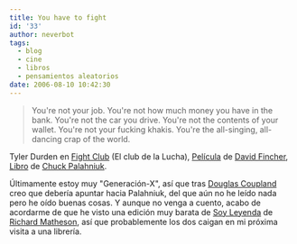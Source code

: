 ```yaml
---
title: You have to fight
id: '33'
author: neverbot
tags:
  - blog
  - cine
  - libros
  - pensamientos aleatorios
date: 2006-08-10 10:42:30
---
```


> You're not your job. You're not how much money you have in the bank. You're not the car you drive. You're not the contents of your wallet. You're not your fucking khakis. You're the all-singing, all-dancing crap of the world.

Tyler Durden en [Fight Club](http://en.wikipedia.org/wiki/Fight_Club) (El club de la Lucha), [Película](http://www.imdb.com/title/tt0137523/) de [David Fincher](http://www.imdb.com/name/nm0000399/), [Libro](http://www.casadellibro.com/fichas/fichabiblio/0,1094,2900000928160,00.html?codigo=2900000928160&titulo=EL+CLUB+DE+LA+LUCHA+%282%C2%AA+ED.%29) de [Chuck Palahniuk](http://en.wikipedia.org/wiki/Chuck_Palahniuk).

Últimamente estoy muy "Generación-X", así que tras [Douglas Coupland](http://en.wikipedia.org/wiki/Douglas_Coupland) creo que debería apuntar hacia Palahniuk, del que aún no he leído nada pero he oído buenas cosas. Y aunque no venga a cuento, acabo de acordarme de que he visto una edición muy barata de [Soy Leyenda](http://tienda.cyberdark.net/soy-leyenda-n1906.html) de [Richard Matheson](http://en.wikipedia.org/wiki/Richard_Matheson), así que probablemente los dos caigan en mi próxima visita a una librería.
